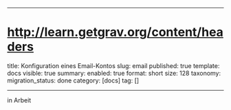---
# http://learn.getgrav.org/content/headers
title: Konfiguration eines Email-Kontos
slug: email
published: true
template: docs
visible: true
summary:
    enabled: true
    format: short
    size: 128
taxonomy:
    migration_status: done
    category: [docs]
    tag: []
    
-------------



in Arbeit